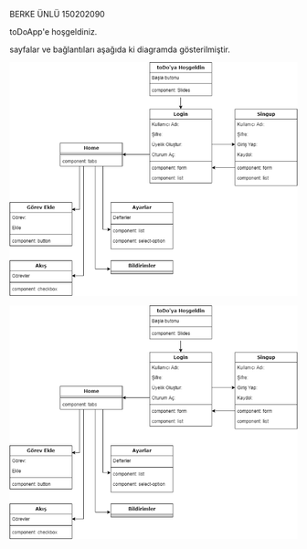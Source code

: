 BERKE ÜNLÜ 150202090

toDoApp'e hoşgeldiniz.

sayfalar ve bağlantıları aşağıda ki diagramda gösterilmiştir.

![](https://github.com/berkeunlu/toDoApp/blob/master/drawio.png)

![Image of Yaktocat](https://github.com/berkeunlu/toDoApp/blob/master/drawio.png)
